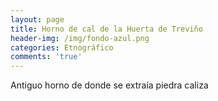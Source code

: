 ```yaml
---
layout: page
title: Horno de cal de la Huerta de Treviño
header-img: /img/fondo-azul.png
categories: Etnográfico
comments: 'true'
---
```



Antiguo horno de donde se extraía piedra caliza

<div class="photo-gallery">
<ul>
</ul>
</div>
